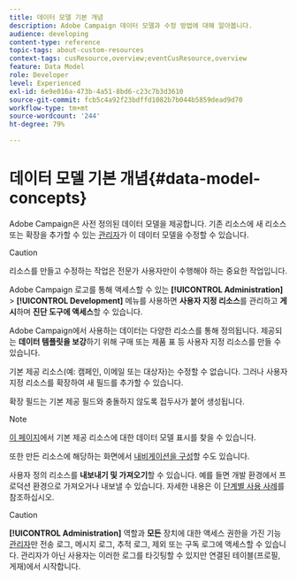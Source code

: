 ```yaml
---
title: 데이터 모델 기본 개념
description: Adobe Campaign 데이터 모델과 수정 방법에 대해 알아봅니다.
audience: developing
content-type: reference
topic-tags: about-custom-resources
context-tags: cusResource,overview;eventCusResource,overview
feature: Data Model
role: Developer
level: Experienced
exl-id: 6e9e016a-473b-4a51-8bd6-c23c7b3d3610
source-git-commit: fcb5c4a92f23bdffd1082b7b044b5859dead9d70
workflow-type: tm+mt
source-wordcount: '244'
ht-degree: 79%

---
```


# 데이터 모델 기본 개념{#data-model-concepts}

Adobe Campaign은 사전 정의된 데이터 모델을 제공합니다. 기존 리소스에 새 리소스 또는 확장을 추가할 수 있는 [관리자](../../administration/using/users-management.md#functional-administrators)가 이 데이터 모델을 수정할 수 있습니다.

>[!CAUTION]
>
>리소스를 만들고 수정하는 작업은 전문가 사용자만이 수행해야 하는 중요한 작업입니다.

Adobe Campaign 로고를 통해 액세스할 수 있는 **[!UICONTROL Administration]** > **[!UICONTROL Development]** 메뉴를 사용하면 **사용자 지정 리소스**&#x200B;를 관리하고 **게시**&#x200B;하며 **진단 도구에 액세스**&#x200B;할 수 있습니다.

Adobe Campaign에서 사용하는 데이터는 다양한 리소스를 통해 정의됩니다. 제공되는 **데이터 템플릿을 보강**&#x200B;하기 위해 구매 또는 제품 표 등 사용자 지정 리소스를 만들 수 있습니다.

기본 제공 리소스(예: 캠페인, 이메일 또는 대상자)는 수정할 수 없습니다. 그러나 사용자 지정 리소스를 확장하여 새 필드를 추가할 수 있습니다.

확장 필드는 기본 제공 필드와 충돌하지 않도록 접두사가 붙어 생성됩니다.

>[!NOTE]
>
>[이 페이지](../../developing/using/datamodel-introduction.md)에서 기본 제공 리소스에 대한 데이터 모델 표시를 찾을 수 있습니다.

또한 만든 리소스에 해당하는 화면에서 [내비게이션을 구성](configuring-the-screen-definition.md)할 수도 있습니다.

사용자 정의 리소스를 **내보내기 및 가져오기**&#x200B;할 수 있습니다. 예를 들면 개발 환경에서 프로덕션 환경으로 가져오거나 내보낼 수 있습니다. 자세한 내용은 이 [단계별 사용 사례](../../automating/using/exporting-importing-custom-resources.md)를 참조하십시오.

>[!CAUTION]
>
>**[!UICONTROL Administration]** 역할과 **모든** 장치에 대한 액세스 권한을 가진 기능 [관리자](../../administration/using/users-management.md#functional-administrators)만 전송 로그, 메시지 로그, 추적 로그, 제외 또는 구독 로그에 액세스할 수 있습니다. 관리자가 아닌 사용자는 이러한 로그를 타깃팅할 수 있지만 연결된 테이블(프로필, 게재)에서 시작합니다.
